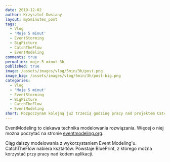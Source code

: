 ```yaml
---
date: 2019-12-02
author: Krzysztof Owsiany
layout: my5minutes_post
tags:
  - Vlog
  - 'Moje 5 minut'
  - EventStorming
  - BigPicture
  - CatchTheFlow
  - EventModeling
comments: true
permalink: moje-5-minut-3h
published: true
image: /assets/images/vlog/5min/3h/post.png
image_big: /assets/images/vlog/5min/3h/post-big.png
categories:
  - Vlog
  - 'Moje 5 minut'
  - EventStorming
  - BigPicture
  - CatchTheFlow
  - EventModeling
short: Rozpoczynam kolejną już trzecią godzinę pracy nad projektem CatchTheFlow. Nadal jest to modelowanie z wykorzystaniem EventStorming i EventModeling.
---
```

EventModeling to ciekawa technika modelowania rozwiązania. Więcej o niej można poczytać na stronie [eventmodeling.org](https://eventmodeling.org).

Ciąg dalszy modelowania z wykorzystaniem Event Modeling'u.
CatchTheFlow nabiera kształtów. Powstaje BluePrint, z którego można korzystać przy pracy nad kodem aplikacji.